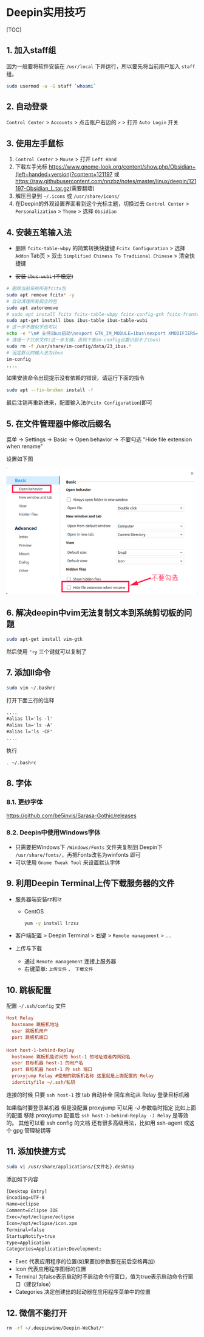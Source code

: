 # Deepin实用技巧

[TOC]

## 1. 加入staff组

因为一般要将软件安装在 `/usr/local` 下并运行，所以要先将当前用户加入 `staff` 组。

```sh
sudo usermod -a -G staff `whoami`
```

## 2. 自动登录

`Control Center` > `Accounts` > 点击账户右边的 `>` > 打开 `Auto Login` 开关

## 3. 使用左手鼠标

1. `Control Center` > `Mouse` > 打开 `Left Hand`
2. 下载左手光标
   <https://www.gnome-look.org/content/show.php/Obsidian+(left+handed+version)?content=121197>
   或
   <https://raw.githubusercontent.com/nnzbz/notes/master/linux/deepin/121197-Obsidian_L.tar.gz>(需要翻墙)
3. 解压目录到 `~/.icons` 或 `/usr/share/icons/`
4. 在Deepin的外观设置界面看到这个光标主题，切换过去
   `Control Center` > `Personalization` > `Theme` > 选择 `Obsidian`

## 4. 安装五笔输入法

- 删除 `fcitx-table-wbpy` 的简繁转换快捷键
  `Fcitx Configuration` > 选择 `Addon` Tab页 > 双击 `Simplified Chiness To Tradiional Chinese` > 清空快捷键

- ~~安装 `ibus-wubi` (不稳定)~~

```sh
# 删除当前系统所有fcitx包
sudo apt remove fcitx* -y
# 自动清理所有孤立的包
sudo apt autoremove
# sudo apt install fcitx fcitx-table-wbpy fcitx-config-gtk fcitx-frontend-all  fcitx-ui-classic fcitx-tools fcitx-ui-kimpanel
sudo apt-get install ibus ibus-table ibus-table-wubi
# 这一步不做似乎也可以
echo -e "\n# 支持ibus启动\nexport GTK_IM_MODULE=ibus\nexport XMODIFIERS=@im=ibus\nexport QT_IM_MODULE=ibus" >> ~/.bashrc
# 清理一下冗余文件(这一步关键，否则下面im-config设置识别不了ibus)
sudo rm -f /usr/share/im-config/data/23_ibus.*
# 设定默认的输入法为ibus
im-config
....
```

如果安装命令出现提示没有依赖的错误，请运行下面的指令

```sh
sudo apt --fix-broken install -f
```

最后注销再重新进来，配置输入法(`Fcitx Configuration`)即可

## 5. 在文件管理器中修改后缀名

菜单 -> Settings -> Basic -> Open behavior -> 不要勾选 "Hide file extension when rename"

设置如下图

![修改后缀名](修改后缀名.png)

## 6. 解决deepin中vim无法复制文本到系统剪切板的问题

```sh
sudo apt-get install vim-gtk
```

然后使用 `"+y` 三个键就可以复制了

## 7. 添加ll命令

```sh
sudo vim ~/.bashrc
```

打开下面三行的注释

```txt
....
#alias ll='ls -l'
#alias la='ls -A'
#alias l='ls -CF'
....
```

执行

```sh
. ~/.bashrc
```

## 8. 字体

### 8.1. 更纱字体

<https://github.com/be5invis/Sarasa-Gothic/releases>

### 8.2. Deepin中使用Windows字体

- 只需要把Windows下 `/Windows/Fonts` 文件夹复制到 Deepin下 `/usr/share/fonts/`，再把Fonts改名为winfonts 即可
- 可以使用 `Gnome Tweak Tool` 来设置默认字体

## 9. 利用Deepin Terminal上传下载服务器的文件

- 服务器端安装rz和lz
  - CentOS

    ```sh
    yum -y install lrzsz
    ```

- 客户端配置 > Deepin Terminal > 右键 > `Remote management` > ....

- 上传与下载
  - 通过 `Remote management` 连接上服务器
  - 右键菜单: `上传文件` 、 `下载文件`

## 10. 跳板配置

配置 `~/.ssh/config` 文件

```ini
Host Relay
  hostname 跳板机地址
  user 跳板机用户
  port 跳板机端口

Host host-1-behind-Replay
  hostname 跳板机能访问的 host-1 的地址或者内网别名
  user 目标机器 host-1 的用户名
  port 目标机器 host-1 的 ssh 端口
  proxyjump Relay #使用的跳板机名称 这里就是上面配置的 Relay
  identityfile ~/.ssh/私钥
```

连接的时候 只要 `ssh host-1` 按 tab 自动补全 回车自动从 Relay 登录目标机器

如果临时要登录某机器 但是没配置 proxyjump 可以用 -J 参数临时指定
比如上面的配置 移除 proxyjump 配置后
`ssh host-1-behind-Replay -J Relay`
是等效的。
其他可以看 ssh config 的文档 还有很多高级用法，比如用 ssh-agent 或这个 gpg 管理秘钥等

## 11. 添加快捷方式

```sh
sudo vi /usr/share/applications/{文件名}.desktop
```

添加如下内容

```txt
[Desktop Entry]
Encoding=UTF-8
Name=eclipse  
Comment=Eclipse IDE  
Exec=/opt/eclipse/eclipse  
Icon=/opt/eclipse/icon.xpm  
Terminal=false  
StartupNotify=true  
Type=Application  
Categories=Application;Development;
```

- Exec
  代表应用程序的位置(如果要加参数要在前后空格再加)
- Icon
  代表应用程序图标的位置
- Terminal
  为false表示启动时不启动命令行窗口，值为true表示启动命令行窗口（建议false）
- Categories
  决定创建出的起动器在应用程序菜单中的位置

## 12. 微信不能打开

```sh
rm -rf ~/.deepinwine/Deepin-WeChat/*
```
